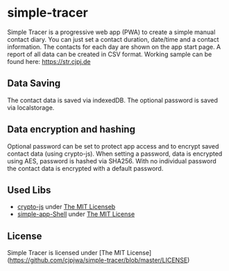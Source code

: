 # simple-tracer
Simple Tracer is a progressive web app (PWA) to create a simple manual contact diary. 
You can just set a contact duration, date/time and a contact information.
The contacts for each day are shown on the app start page. 
A report of all data can be created in CSV format.
Working sample can be found here: https://str.cjpj.de

## Data Saving
The contact data is saved via indexedDB. 
The optional password is saved via localstorage.

## Data encryption and hashing
Optional password can be set to protect app access and to encrypt saved contact data (using crypto-js).
When setting a password, data is encrypted using AES, password is hashed via SHA256.
With no individual password the contact data is encrypted with a default password.

## Used Libs
- [crypto-js](https://github.com/brix/crypto-js) under [The MIT Licenseb](https://github.com/brix/crypto-js/blob/develop/LICENSE)
- [simple-app-Shell](https://github.com/cjpjwa/simple-app-shell) under [The MIT License](https://github.com/cjpjwa/simple-app-shell/blob/master/LICENSE)

## License
Simple Tracer is licensed under [The MIT License] (https://github.com/cjpjwa/simple-tracer/blob/master/LICENSE)

